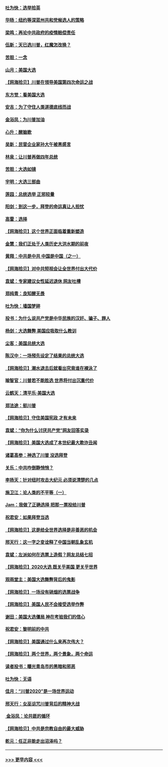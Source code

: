 #### [吐为快：选举拾英](../pages/nsc993/n12555041.md?t=11171551) 
#### [华旸：纽约等深蓝州共和党候选人的策略](../pages/nsc993/n12554309.md?t=11171551) 
#### [梁鸣：再论中共政府的疫情赔偿责任](../pages/nsc993/n12553012.md?t=11171551) 
#### [伍新：天已选川普，红魔怎改换？](../pages/nsc993/n12552970.md?t=11171551) 
#### [苦胆：一念](../pages/nsc993/n12552957.md?t=11171551) 
#### [山月：美国大选](../pages/nsc993/n12552446.md?t=11171551) 
#### [【网海拾贝】川普在领导美国第四次命运之战](../pages/nsc993/n12551973.md?t=11171551) 
#### [东方觉：看美国大选](../pages/nsc993/n12551647.md?t=11171551) 
#### [安吉：为了守住人类道德底线而战](../pages/nsc993/n12551111.md?t=11171551) 
#### [金浴凤：为川普加油](../pages/nsc993/n12551085.md?t=11171551) 
#### [心升：醒脑歌](../pages/nsc993/n12550984.md?t=11171551) 
#### [吴新：民营企业家孙大午被黑感言](../pages/nsc993/n12550656.md?t=11171551) 
#### [林泉：让川普再做四年总统](../pages/nsc993/n12550640.md?t=11171551) 
#### [苦胆：大选如镜](../pages/nsc993/n12550630.md?t=11171551) 
#### [宇明：大选三部曲](../pages/nsc993/n12550603.md?t=11171551) 
#### [莲园：总统选举 正邪较量](../pages/nsc993/n12550594.md?t=11171551) 
#### [阳剑：到这一步，拜登的命运真让人担忧](../pages/nsc993/n12549093.md?t=11171551) 
#### [高雷：选择](../pages/nsc993/n12549087.md?t=11171551) 
#### [【网海拾贝】这个世界正面临着重新塑造](../pages/nsc993/n12548326.md?t=11171551) 
#### [金慧：我们正处于人类历史大洪水期的前夜](../pages/nsc993/n12547914.md?t=11171551) 
#### [黄翔：中共是中共 中国是中国（之一）](../pages/nsc993/n12547576.md?t=11171551) 
#### [【网海拾贝】对中共短视会让全世界付出大代价](../pages/nsc993/n12546043.md?t=11171551) 
#### [袁斌：专家建议女性延迟退休 网友吐槽](../pages/nsc993/n12545424.md?t=11171551) 
#### [郑纯青：良知醒无畏](../pages/nsc993/n12545394.md?t=11171551) 
#### [吐为快：墙国梦碎](../pages/nsc993/n12545309.md?t=11171551) 
#### [投书：为什么说共产党是中华民族的汉奸、骗子、罪人](../pages/nsc993/n12545089.md?t=11171551) 
#### [杨剑：大选舞弊 美国应吸取什么教训](../pages/nsc993/n12543937.md?t=11171551) 
#### [尘客：美国总统大选](../pages/nsc993/n12543828.md?t=11171551) 
#### [陈汉中：一场预先设定了结果的总统大选](../pages/nsc993/n12543564.md?t=11171551) 
#### [【网海拾贝】潮水退去后就看出究竟谁在裸泳了](../pages/nsc993/n12543321.md?t=11171551) 
#### [喻智官：川普若不能胜选 世界将付出沉重代价](../pages/nsc993/n12541352.md?t=11171551) 
#### [云鹤天：清平乐‧美国大选](../pages/nsc993/n12540916.md?t=11171551) 
#### [郑法途：挺川普](../pages/nsc993/n12540898.md?t=11171551) 
#### [【网海拾贝】守住美国宪政 才有未来](../pages/nsc993/n12540423.md?t=11171551) 
#### [袁斌：“你为什么讨厌共产党”网友回答实录](../pages/nsc993/n12540208.md?t=11171551) 
#### [【网海拾贝】美国大选成了本世纪最大欺诈丑闻](../pages/nsc993/n12538029.md?t=11171551) 
#### [诸葛高参：神选了川普 没选拜登](../pages/nsc993/n12537664.md?t=11171551) 
#### [关乐：中共咋倒静悄悄？](../pages/nsc993/n12537615.md?t=11171551) 
#### [李扬天：针对纽时攻击大纪元 必须说清楚的几点](../pages/nsc993/n12536001.md?t=11171551) 
#### [施卫江：论人类的不平等（一）](../pages/nsc993/n12535700.md?t=11171551) 
#### [Jam：我做了正确选择 把那一票投给川普](../pages/nsc993/n12535743.md?t=11171551) 
#### [祝君安：如果拜登当选](../pages/nsc993/n12535726.md?t=11171551) 
#### [【网海拾贝】这是给全世界选择是非善恶的机会](../pages/nsc993/n12535061.md?t=11171551) 
#### [邢天行：这一字之变诠释了中国当朝乱象玄机](../pages/nsc993/n12533446.md?t=11171551) 
#### [袁斌：左派如何在选票上造假？网友总结七招](../pages/nsc993/n12533180.md?t=11171551) 
#### [【网海拾贝】2020大选 既关乎美国 更关乎世界](../pages/nsc993/n12533161.md?t=11171551) 
#### [观雨堂主：美国大选舞弊背后的鬼影](../pages/nsc993/n12533153.md?t=11171551) 
#### [【网海拾贝】一场没有硝烟的选票战争](../pages/nsc993/n12531883.md?t=11171551) 
#### [【网海拾贝】美国人民不会接受选举作弊](../pages/nsc993/n12528850.md?t=11171551) 
#### [谢田：美国大选僵局 神在考验我们的信心](../pages/nsc993/n12527932.md?t=11171551) 
#### [祝君安：黎明前的中共](../pages/nsc993/n12524071.md?t=11171551) 
#### [【网海拾贝】美国通过什么来再次伟大？](../pages/nsc993/n12523844.md?t=11171551) 
#### [【网海拾贝】两个世界，两个景象，两个命运](../pages/nsc993/n12521419.md?t=11171551) 
#### [读者投书：曝光青岛市的黑暗和邪恶](../pages/nsc993/n12520988.md?t=11171551) 
#### [吐为快：无语](../pages/nsc993/n12518588.md?t=11171551) 
#### [佳月：“川普2020”是一场世界运动](../pages/nsc993/n12518581.md?t=11171551) 
#### [邢天行：女巫诅咒川普背后的精神大战](../pages/nsc993/n12517257.md?t=11171551) 
#### [ 金浴凤：论共匪的循环](../pages/nsc993/n12517133.md?t=11171551) 
#### [【网海拾贝】中共是宗教自由的最大威胁](../pages/nsc993/n12516879.md?t=11171551) 
#### [乾元：任正非能走出沼泽吗？](../pages/nsc993/n12515831.md?t=11171551) 

----
#### [ >>> 更早内容 <<< ](../indexes/nsc993-earlier.md)
